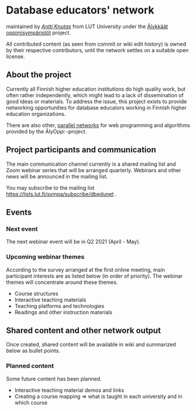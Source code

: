 # Database educators' network
maintained by _[Antti Knutas](https://anttiknutas.net/)_ from LUT University under the [Älykkäät oppimisympäristöt](https://tim.jyu.fi/view/aalto/hankkeet/aly/opettajaverkostot/opettajaverkostot) project.

All contributed content (as seen from commit or wiki edit history) is owned by their respective contributors, until the network settles on a suitable open license.

## About the project
Currently all Finnish higher education institutions do high quality work, but often rather independently, which might lead to a lack of dissemination of good ideas or materials. To address the issue, this project exists to provide networking opportunities for database educators working in Finnish higher education organizations.

There are also other, [parallel networks](https://tim.jyu.fi/view/aalto/hankkeet/aly/opettajaverkostot/opettajaverkostot) for web programming and algorithms provided by the ÄlyOppi -project.

## Project participants and communication
The main communication channel currently is a shared mailing list and Zoom webinar series that will be arranged quarterly. Webinars and other news will be announced in the mailing list.

You may subscribe to the mailing list https://lists.lut.fi/sympa/subscribe/dbedunet .

## Events

### Next event
The next webinar event will be in Q2 2021 (April - May).

### Upcoming webinar themes
According to the survey arranged at the first online meeting, main participant interests are as listed below (in order of priority). The webinar themes will concentrate around these themes.

* Course structures
* Interactive teaching materials
* Teaching platforms and technologies
* Readings and other instruction materials

## Shared content and other network output
Once created, shared content will be available in wiki and summarized below as bullet points.

### Planned content
Some future content has been planned.
 
* Interactive teaching material demos and links
* Creating a course mapping => what is taught in each university and in which course
